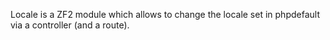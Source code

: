 Locale is a ZF2 module which allows to change the locale set in phpdefault via a controller (and a route).
